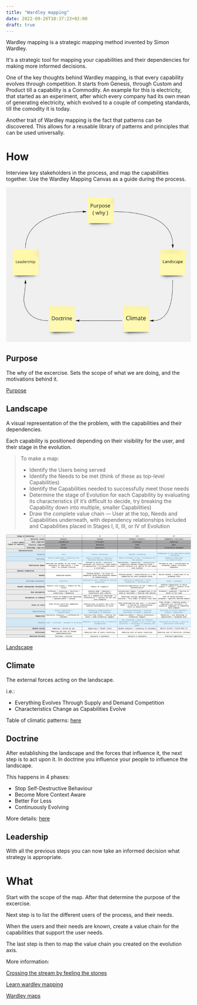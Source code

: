 ```yaml
---
title: "Wardley mapping"
date: 2022-09-26T10:37:23+02:00
draft: true
---
```


Wardley mapping is a strategic mapping method invented by Simon Wardley.

It's a strategic tool for mapping your capabilities and their dependencies for making more informed decisions.

One of the key thoughts behind Wardley mapping,  is that every capability evolves through competition.
It starts from Genesis,  through Custom and Product till a capability is a Commodity.
An example for this is electricity, that started as an experiment,  after which every company had its own mean of generating electricity,  which evolved to a couple of competing standards,  till the comodity it is today.

Another trait of Wardley mapping is the fact that patterns can be discovered.
This allows for a reusable library of patterns and principles that can be used universally.

# How
Interview key stakeholders in the process,  and map the capabilities together.
Use the Wardley Mapping Canvas as a guide during the process.

![Wardley mapping process](images/circle.jpg)

## Purpose

The why of the excercise.
Sets the scope of what we are doing,  and the motivations behind it.

[Purpose](https://learnwardleymapping.com/purpose/)

## Landscape

A visual representation of the the problem,  with the capabilities and their dependencies.

Each capability is positioned depending on their visibility for the user,  and their stage in the evolution.


> To make a map:
> 
> - Identify the Users being served
> - Identify the Needs to be met (think of these as top-level Capabilities)
> - Identify the Capabilities needed to successfully meet those needs
> - Determine the stage of Evolution for each Capability by evaluating its characteristics (if it’s difficult to decide, try breaking the Capability down into multiple, smaller Capabilities)
> - Draw the complete value chain — User at the top, Needs and Capabilities underneath, with dependency relationships included and Capabilities placed in Stages I, II, III, or IV of Evolution

![Evolution characteristics](images/evolution.jpg)

[Landscape](https://learnwardleymapping.com/landscape/)

## Climate

The external forces acting on the landscape.

i.e.:

- Everything Evolves Through Supply and Demand Competition
- Characteristics Change as Capabilities Evolve

Table of climatic patterns: [here](https://learnwardleymapping.com/climate/)

## Doctrine

After establishing the landscape and the forces that influence it,  the next step is to act upon it.
In doctrine you influence your people to influence the landscape.

This happens in 4 phases:
- Stop Self-Destructive Behaviour
- Become More Context Aware
- Better For Less
- Continuously Evolving

More details: [here](https://learnwardleymapping.com/doctrine/)

## Leadership

With all the previous steps you can now take an informed decision what strategy is appropriate.

# What
Start with the scope of the map.
After that determine the purpose of the excercise.

Next step is to list the different users of the process,  and their needs.

When the users and their needs are known,  create a value chain for the capabilities that support the user needs.

The last step is then to map the value chain you created on the evolution axis.

More information: 

[Crossing the stream by feeling the stones](https://www.youtube.com/watch?v=2IW9L1uNMCs&t=1107s)

[Learn wardley mapping](https://learnwardleymapping.com)

[Wardley maps](https://medium.com/wardleymaps)